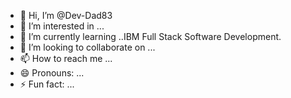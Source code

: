 - 👋 Hi, I’m @Dev-Dad83
- 👀 I’m interested in ...
- 🌱 I’m currently learning ..IBM Full Stack Software Development.
- 💞️ I’m looking to collaborate on ...
- 📫 How to reach me ...
- 😄 Pronouns: ...
- ⚡ Fun fact: ...

<!---
Dev-Dad83/Dev-Dad83 is a ✨ special ✨ repository because its `README.md` (this file) appears on your GitHub profile.
You can click the Preview link to take a look at your changes.
--->
